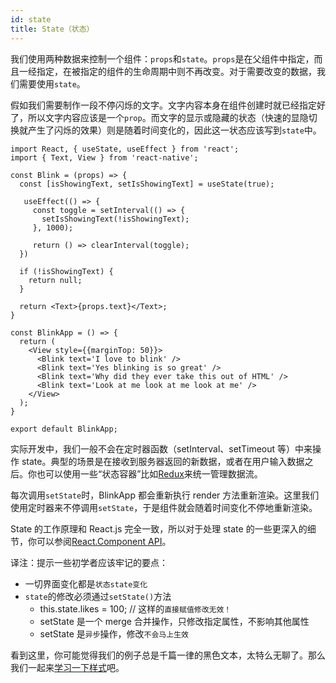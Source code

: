 ```yaml
---
id: state
title: State（状态）
---
```


我们使用两种数据来控制一个组件：`props`和`state`。`props`是在父组件中指定，而且一经指定，在被指定的组件的生命周期中则不再改变。对于需要改变的数据，我们需要使用`state`。

假如我们需要制作一段不停闪烁的文字。文字内容本身在组件创建时就已经指定好了，所以文字内容应该是一个`prop`。而文字的显示或隐藏的状态（快速的显隐切换就产生了闪烁的效果）则是随着时间变化的，因此这一状态应该写到`state`中。

```SnackPlayer name=State
import React, { useState, useEffect } from 'react';
import { Text, View } from 'react-native';

const Blink = (props) => {
  const [isShowingText, setIsShowingText] = useState(true);

   useEffect(() => {
     const toggle = setInterval(() => {
       setIsShowingText(!isShowingText);
     }, 1000);

     return () => clearInterval(toggle);
  })

  if (!isShowingText) {
    return null;
  }

  return <Text>{props.text}</Text>;
}

const BlinkApp = () => {
  return (
    <View style={{marginTop: 50}}>
      <Blink text='I love to blink' />
      <Blink text='Yes blinking is so great' />
      <Blink text='Why did they ever take this out of HTML' />
      <Blink text='Look at me look at me look at me' />
    </View>
  );
}

export default BlinkApp;
```

实际开发中，我们一般不会在定时器函数（setInterval、setTimeout 等）中来操作 state。典型的场景是在接收到服务器返回的新数据，或者在用户输入数据之后。你也可以使用一些“状态容器”比如[Redux](http://redux.js.org/index.html)来统一管理数据流。

每次调用`setState`时，BlinkApp 都会重新执行 render 方法重新渲染。这里我们使用定时器来不停调用`setState`，于是组件就会随着时间变化不停地重新渲染。

State 的工作原理和 React.js 完全一致，所以对于处理 state 的一些更深入的细节，你可以参阅[React.Component API](https://reactjs.org/docs/react-component.html#setstate)。

译注：提示一些初学者应该牢记的要点：

- 一切界面变化都是`状态state变化`
- `state`的修改必须通过`setState()`方法
  - this.state.likes = 100; // 这样的`直接赋值修改无效！`
  - setState 是一个 merge 合并操作，只修改指定属性，不影响其他属性
  - setState 是`异步`操作，修改`不会马上生效`

看到这里，你可能觉得我们的例子总是千篇一律的黑色文本，太特么无聊了。那么我们一起来[学习一下样式](style.md)吧。
